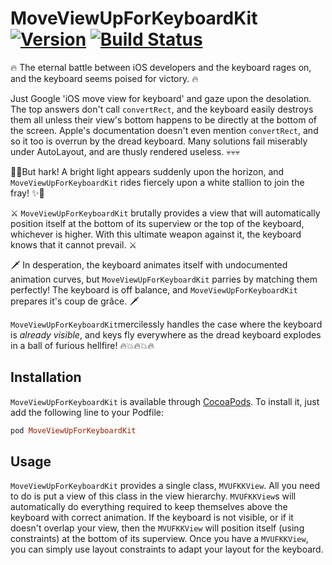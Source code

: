 # MoveViewUpForKeyboardKit [![Version](https://img.shields.io/cocoapods/v/MoveViewUpForKeyboardKit.svg?style=flat)](http://cocoapods.org/pods/MoveViewUpForKeyboardKit) [![Build Status](https://travis-ci.org/GriffinSchneider/MoveViewUpForKeyboardKit.svg)](https://travis-ci.org/GriffinSchneider/MoveViewUpForKeyboardKit)

:fire: The eternal battle between iOS developers and the keyboard rages on, and the
keyboard seems poised for victory. :fire:

Just Google 'iOS move view for keyboard' and gaze upon the desolation. The
top answers don't call `convertRect`, and the keyboard easily destroys them
all unless their view's bottom happens to be directly at the bottom of the
screen. Apple's documentation doesn't even mention `convertRect`, and so it
too is overrun by the dread keyboard. Many solutions fail miserably under
AutoLayout, and are thusly rendered useless. :skull::skull::skull:

:star2::sparkles:But hark! A bright light appears suddenly upon the horizon, and
`MoveViewUpForKeyboardKit` rides fiercely upon a white stallion to join the fray!
:sparkles::star2:

⚔ `MoveViewUpForKeyboardKit` brutally provides a view that will automatically position
itself at the bottom of its superview or the top of the keyboard, whichever is higher.
With this ultimate weapon against it, the keyboard knows that it cannot prevail. ⚔

🗡 In desperation, the keyboard animates itself with undocumented animation curves, but
`MoveViewUpForKeyboardKit` parries by matching them perfectly! The keyboard is off balance,
and `MoveViewUpForKeyboardKit` prepares it's coup de grâce. 🗡

`MoveViewUpForKeyboardKit`mercilessly handles the case where the keyboard is 
_already visible_, and keys fly everywhere as the dread keyboard explodes in a ball
of furious hellfire! :fire::boom::fire::boom::fire:

## Installation

`MoveViewUpForKeyboardKit` is available through [CocoaPods](http://cocoapods.org). To install
it, just add the following line to your Podfile:

```ruby
pod MoveViewUpForKeyboardKit
```

## Usage

`MoveViewUpForKeyboardKit` provides a single class, `MVUFKKView`. All you need to do
is put a view of this class in the view hierarchy. `MVUFKKView`s will automatically
do everything required to keep themselves above the keyboard with correct animation.
If the keyboard is not visible, or if it doesn't overlap your view, then the
`MVUFKKView` will position itself (using constraints) at the bottom of its superview.
Once you have a `MVUFKKView`, you can simply use layout constraints to adapt your
layout for the keyboard.
